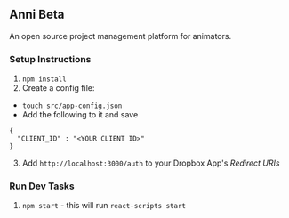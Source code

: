 ## Anni Beta
An open source project management platform for animators.

### Setup Instructions

1. `npm install`
2. Create a config file:
  - `touch src/app-config.json`
  - Add the following to it and save
  ```shell
  {
    "CLIENT_ID" : "<YOUR CLIENT ID>"
  }
  ```
3. Add `http://localhost:3000/auth` to your Dropbox App's *Redirect URIs*


### Run Dev Tasks

1. `npm start` - this will run `react-scripts start`
